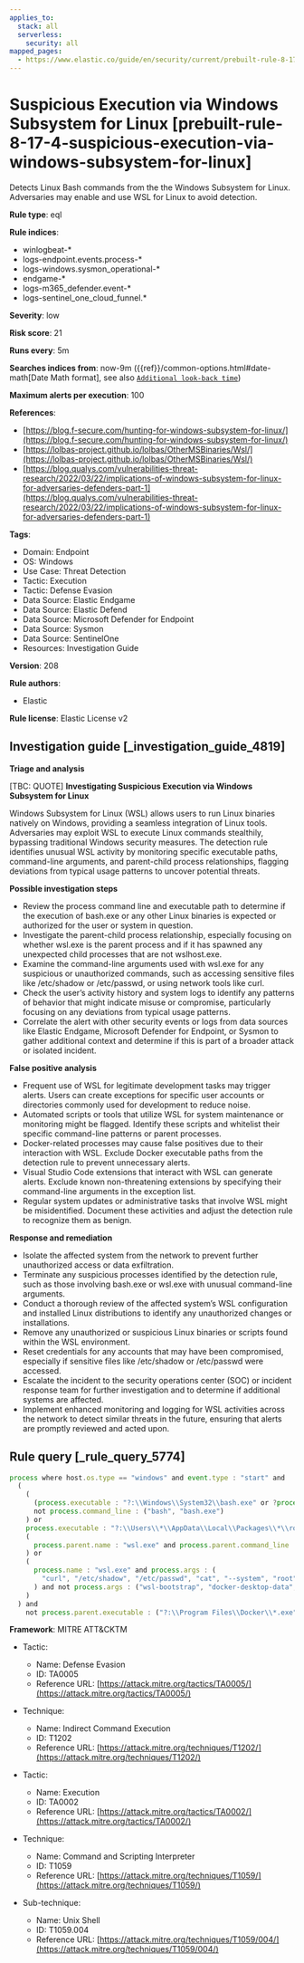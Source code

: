 ```yaml
---
applies_to:
  stack: all
  serverless:
    security: all
mapped_pages:
  - https://www.elastic.co/guide/en/security/current/prebuilt-rule-8-17-4-suspicious-execution-via-windows-subsystem-for-linux.html
---
```


# Suspicious Execution via Windows Subsystem for Linux [prebuilt-rule-8-17-4-suspicious-execution-via-windows-subsystem-for-linux]

Detects Linux Bash commands from the the Windows Subsystem for Linux. Adversaries may enable and use WSL for Linux to avoid detection.

**Rule type**: eql

**Rule indices**:

* winlogbeat-*
* logs-endpoint.events.process-*
* logs-windows.sysmon_operational-*
* endgame-*
* logs-m365_defender.event-*
* logs-sentinel_one_cloud_funnel.*

**Severity**: low

**Risk score**: 21

**Runs every**: 5m

**Searches indices from**: now-9m ({{ref}}/common-options.html#date-math[Date Math format], see also [`Additional look-back time`](docs-content://solutions/security/detect-and-alert/create-detection-rule.md#rule-schedule))

**Maximum alerts per execution**: 100

**References**:

* [https://blog.f-secure.com/hunting-for-windows-subsystem-for-linux/](https://blog.f-secure.com/hunting-for-windows-subsystem-for-linux/)
* [https://lolbas-project.github.io/lolbas/OtherMSBinaries/Wsl/](https://lolbas-project.github.io/lolbas/OtherMSBinaries/Wsl/)
* [https://blog.qualys.com/vulnerabilities-threat-research/2022/03/22/implications-of-windows-subsystem-for-linux-for-adversaries-defenders-part-1](https://blog.qualys.com/vulnerabilities-threat-research/2022/03/22/implications-of-windows-subsystem-for-linux-for-adversaries-defenders-part-1)

**Tags**:

* Domain: Endpoint
* OS: Windows
* Use Case: Threat Detection
* Tactic: Execution
* Tactic: Defense Evasion
* Data Source: Elastic Endgame
* Data Source: Elastic Defend
* Data Source: Microsoft Defender for Endpoint
* Data Source: Sysmon
* Data Source: SentinelOne
* Resources: Investigation Guide

**Version**: 208

**Rule authors**:

* Elastic

**Rule license**: Elastic License v2

## Investigation guide [_investigation_guide_4819]

**Triage and analysis**

[TBC: QUOTE]
**Investigating Suspicious Execution via Windows Subsystem for Linux**

Windows Subsystem for Linux (WSL) allows users to run Linux binaries natively on Windows, providing a seamless integration of Linux tools. Adversaries may exploit WSL to execute Linux commands stealthily, bypassing traditional Windows security measures. The detection rule identifies unusual WSL activity by monitoring specific executable paths, command-line arguments, and parent-child process relationships, flagging deviations from typical usage patterns to uncover potential threats.

**Possible investigation steps**

* Review the process command line and executable path to determine if the execution of bash.exe or any other Linux binaries is expected or authorized for the user or system in question.
* Investigate the parent-child process relationship, especially focusing on whether wsl.exe is the parent process and if it has spawned any unexpected child processes that are not wslhost.exe.
* Examine the command-line arguments used with wsl.exe for any suspicious or unauthorized commands, such as accessing sensitive files like /etc/shadow or /etc/passwd, or using network tools like curl.
* Check the user’s activity history and system logs to identify any patterns of behavior that might indicate misuse or compromise, particularly focusing on any deviations from typical usage patterns.
* Correlate the alert with other security events or logs from data sources like Elastic Endgame, Microsoft Defender for Endpoint, or Sysmon to gather additional context and determine if this is part of a broader attack or isolated incident.

**False positive analysis**

* Frequent use of WSL for legitimate development tasks may trigger alerts. Users can create exceptions for specific user accounts or directories commonly used for development to reduce noise.
* Automated scripts or tools that utilize WSL for system maintenance or monitoring might be flagged. Identify these scripts and whitelist their specific command-line patterns or parent processes.
* Docker-related processes may cause false positives due to their interaction with WSL. Exclude Docker executable paths from the detection rule to prevent unnecessary alerts.
* Visual Studio Code extensions that interact with WSL can generate alerts. Exclude known non-threatening extensions by specifying their command-line arguments in the exception list.
* Regular system updates or administrative tasks that involve WSL might be misidentified. Document these activities and adjust the detection rule to recognize them as benign.

**Response and remediation**

* Isolate the affected system from the network to prevent further unauthorized access or data exfiltration.
* Terminate any suspicious processes identified by the detection rule, such as those involving bash.exe or wsl.exe with unusual command-line arguments.
* Conduct a thorough review of the affected system’s WSL configuration and installed Linux distributions to identify any unauthorized changes or installations.
* Remove any unauthorized or suspicious Linux binaries or scripts found within the WSL environment.
* Reset credentials for any accounts that may have been compromised, especially if sensitive files like /etc/shadow or /etc/passwd were accessed.
* Escalate the incident to the security operations center (SOC) or incident response team for further investigation and to determine if additional systems are affected.
* Implement enhanced monitoring and logging for WSL activities across the network to detect similar threats in the future, ensuring that alerts are promptly reviewed and acted upon.


## Rule query [_rule_query_5774]

```js
process where host.os.type == "windows" and event.type : "start" and
  (
    (
      (process.executable : "?:\\Windows\\System32\\bash.exe" or ?process.pe.original_file_name == "Bash.exe") and
      not process.command_line : ("bash", "bash.exe")
    ) or
    process.executable : "?:\\Users\\*\\AppData\\Local\\Packages\\*\\rootfs\\usr\\bin\\bash" or
    (
      process.parent.name : "wsl.exe" and process.parent.command_line : "bash*" and not process.name : "wslhost.exe"
    ) or
    (
      process.name : "wsl.exe" and process.args : (
        "curl", "/etc/shadow", "/etc/passwd", "cat", "--system", "root", "-e", "--exec", "bash", "/mnt/c/*"
      ) and not process.args : ("wsl-bootstrap", "docker-desktop-data", "*.vscode-server*")
    )
  ) and
    not process.parent.executable : ("?:\\Program Files\\Docker\\*.exe", "?:\\Program Files (x86)\\Docker\\*.exe")
```

**Framework**: MITRE ATT&CKTM

* Tactic:

    * Name: Defense Evasion
    * ID: TA0005
    * Reference URL: [https://attack.mitre.org/tactics/TA0005/](https://attack.mitre.org/tactics/TA0005/)

* Technique:

    * Name: Indirect Command Execution
    * ID: T1202
    * Reference URL: [https://attack.mitre.org/techniques/T1202/](https://attack.mitre.org/techniques/T1202/)

* Tactic:

    * Name: Execution
    * ID: TA0002
    * Reference URL: [https://attack.mitre.org/tactics/TA0002/](https://attack.mitre.org/tactics/TA0002/)

* Technique:

    * Name: Command and Scripting Interpreter
    * ID: T1059
    * Reference URL: [https://attack.mitre.org/techniques/T1059/](https://attack.mitre.org/techniques/T1059/)

* Sub-technique:

    * Name: Unix Shell
    * ID: T1059.004
    * Reference URL: [https://attack.mitre.org/techniques/T1059/004/](https://attack.mitre.org/techniques/T1059/004/)



